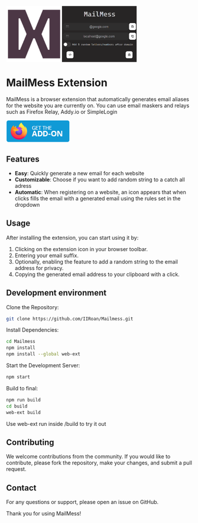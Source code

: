 <div style="display:flex;">
    <img src="https://github.com/IIRoan/Mailmess/blob/main/public/logo192.png?raw=true" alt="Logo" style="width:30%;">
    <img src="https://github.com/IIRoan/Mailmess/blob/main/public/screenshot.png?raw=true" alt="Screenshot" style="width:40%;">
</div>

# MailMess Extension

MailMess is a browser extension that automatically generates email aliases for the website you are currently on. You can use email maskers and relays such as Firefox Relay, Addy.io or SimpleLogin

<a href="https://addons.mozilla.org/en-US/firefox/addon/mailmess/">
  <img src="public/badge.png" alt="Download on addons store"></img>
</a>

## Features

- **Easy**: Quickly generate a new email for each website
- **Customizable**: Choose if you want to add random string to a catch all adress
- **Automatic**: When registering on a website, an icon appears that when clicks fills the email with a generated email using the rules set in the dropdown
  
## Usage

After installing the extension, you can start using it by:

1. Clicking on the extension icon in your browser toolbar.
2. Entering your email suffix.
3. Optionally, enabling the feature to add a random string to the email address for privacy.
4. Copying the generated email address to your clipboard with a click.

## Development environment

Clone the Repository:

```bash
git clone https://github.com/IIRoan/Mailmess.git
```

Install Dependencies:

```bash
cd Mailmess
npm install
npm install --global web-ext
```

Start the Development Server:

```bash
npm start
```

Build to final:

```bash
npm run build
cd build
web-ext build
```

Use web-ext run inside /build to try it out

## Contributing

We welcome contributions from the community. If you would like to contribute, please fork the repository, make your changes, and submit a pull request.

## Contact

For any questions or support, please open an issue on GitHub.

Thank you for using MailMess!
